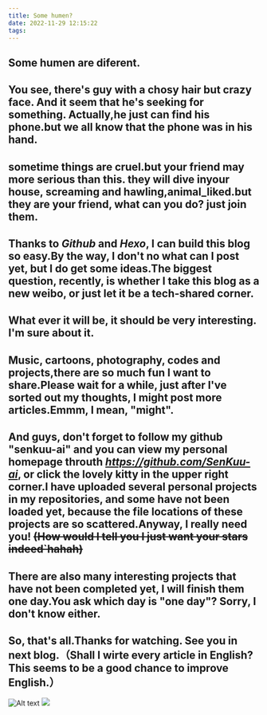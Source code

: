 ```yaml
---
title: Some humen?
date: 2022-11-29 12:15:22
tags:
---
```


## Some humen are diferent.
## You see, there's guy with a chosy  hair but crazy face. And it seem that he's seeking for something. Actually,he just can find his phone.but we all know that the phone was in his hand.
## sometime things are cruel.but your friend may more serious than this. they will dive inyour house, screaming and hawling,animal_liked.but they are your friend, what can you do? just join them.
## Thanks to *Github* and *Hexo*, I can build this blog so easy.By the way, I don't no what can I post yet, but I do get some ideas.The biggest question, recently, is whether I take this blog as a new weibo, or just let it be a tech-shared corner.
## What ever it will be, it should be very interesting. I'm sure about it.
## Music, cartoons, photography, codes and projects,there are so much fun I want to share.Please wait for a while, just after I've sorted out my thoughts, I might post more articles.Emmm, I mean, "might".
## And guys, don't forget to follow my github "senkuu-ai" and you can view my personal homepage throuth *https://github.com/SenKuu-ai*, or click the lovely kitty in the upper right corner.I have uploaded several personal projects in my repositories, and some have not been loaded yet, because the file locations of these projects are so scattered.Anyway, I really need you! ~~(How would I tell you I just want your stars indeed`hahah)~~
## There are also many interesting projects that have not been completed yet, I will finish them one day.You ask which day is "one day"? Sorry, I don't know either.
## So, that's all.Thanks for watching. See you in next blog.（Shall I wirte every article in English? This seems to be a good chance to improve English.）
![Alt text](/we.jpg "Optional title")
<image src="we.jpg">
